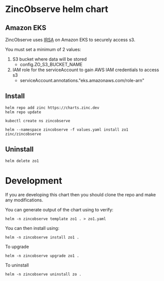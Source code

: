 # ZincObserve helm chart

## Amazon EKS

ZincObserve uses [IRSA](https://docs.aws.amazon.com/eks/latest/userguide/iam-roles-for-service-accounts.html) on Amazon EKS to securely access s3.

You must set a minimum of 2 values:

1. S3 bucket where data will be stored
    - config.ZO_S3_BUCKET_NAME
1. IAM role for the serviceAccount to gain AWS IAM credentials to access s3
    - serviceAccount.annotations."eks.amazonaws.com/role-arn"

## Install

```shell
helm repo add zinc https://charts.zinc.dev
helm repo update

kubectl create ns zincobserve

helm --namespace zincobserve -f values.yaml install zo1 zinc/zincobserve
```

## Uninstall

```shell
helm delete zo1
```


# Development

If you are developing this chart then you should clone the repo and make any modifications. 

You can generate output of the chart using to verify:

```shell
helm -n zincobserve template zo1 . > zo1.yaml
```

You can then install using:

```shell
helm -n zincobserve install zo1 .
```

To upgrade 

```shell
helm -n zincobserve upgrade zo1 .
```

To uninstall

```shell
helm -n zincobserve uninstall zo . 
``` 
